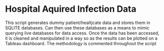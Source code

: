 # Hospital Aquired Infection Data
This script generates dummy patient/healtjcate data and stores them in SQLITE databases. Can then use these databases as a means to mimic querying live databases for data access. Once the data has been accessed, it is cleaned and manipulated in a way so as the results can be plotted on a Tableau dashboard. The methodology is commented throughout the script
